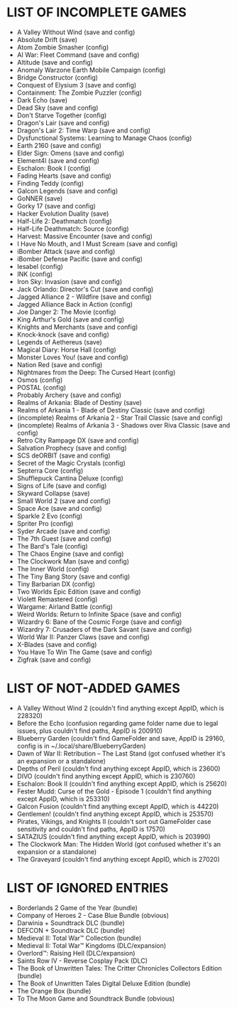 # LIST OF INCOMPLETE GAMES

* A Valley Without Wind (save and config)
* Absolute Drift (save)
* Atom Zombie Smasher (config)
* AI War: Fleet Command (save and config)
* Altitude (save and config)
* Anomaly Warzone Earth Mobile Campaign (config)
* Bridge Constructor (config)
* Conquest of Elysium 3 (save and config)
* Containment: The Zombie Puzzler (config)
* Dark Echo (save)
* Dead Sky (save and config)
* Don't Starve Together (config)
* Dragon's Lair (save and config)
* Dragon's Lair 2: Time Warp (save and config)
* Dysfunctional Systems: Learning to Manage Chaos (config)
* Earth 2160 (save and config)
* Elder Sign: Omens (save and config)
* Element4l (save and config)
* Eschalon: Book I (config)
* Fading Hearts (save and config)
* Finding Teddy (config)
* Galcon Legends (save and config)
* GoNNER (save)
* Gorky 17 (save and config)
* Hacker Evolution Duality (save)
* Half-Life 2: Deathmatch (config)
* Half-Life Deathmatch: Source (config)
* Harvest: Massive Encounter (save and config)
* I Have No Mouth, and I Must Scream (save and config)
* iBomber Attack (save and config)
* iBomber Defense Pacific (save and config)
* Iesabel (config)
* INK (config)
* Iron Sky: Invasion (save and config)
* Jack Orlando: Director's Cut (save and config)
* Jagged Alliance 2 - Wildfire (save and config)
* Jagged Alliance Back in Action (config)
* Joe Danger 2: The Movie (config)
* King Arthur's Gold (save and config)
* Knights and Merchants (save and config)
* Knock-knock (save and config)
* Legends of Aethereus (save)
* Magical Diary: Horse Hall (config)
* Monster Loves You! (save and config)
* Nation Red (save and config)
* Nightmares from the Deep: The Cursed Heart (config)
* Osmos (config)
* POSTAL (config)
* Probably Archery (save and config)
* Realms of Arkania: Blade of Destiny (save)
* Realms of Arkania 1 - Blade of Destiny Classic (save and config)
* (incomplete) Realms of Arkania 2 - Star Trail Classic (save and config)
* (incomplete) Realms of Arkania 3 - Shadows over Riva Classic (save and config)
* Retro City Rampage DX (save and config)
* Salvation Prophecy (save and config)
* SCS deORBIT (save and config)
* Secret of the Magic Crystals (config)
* Septerra Core (config)
* Shufflepuck Cantina Deluxe (config)
* Signs of Life (save and config)
* Skyward Collapse (save)
* Small World 2 (save and config)
* Space Ace (save and config)
* Sparkle 2 Evo (config)
* Spriter Pro (config)
* Syder Arcade (save and config)
* The 7th Guest (save and config)
* The Bard's Tale (config)
* The Chaos Engine (save and config)
* The Clockwork Man (save and config)
* The Inner World (config)
* The Tiny Bang Story (save and config)
* Tiny Barbarian DX (config)
* Two Worlds Epic Edition (save and config)
* Violett Remastered (config)
* Wargame: Airland Battle (config)
* Weird Worlds: Return to Infinite Space (save and config)
* Wizardry 6: Bane of the Cosmic Forge (save and config)
* Wizardry 7: Crusaders of the Dark Savant (save and config)
* World War II: Panzer Claws (save and config)
* X-Blades (save and config)
* You Have To Win The Game (save and config)
* Zigfrak (save and config)

# LIST OF NOT-ADDED GAMES

* A Valley Without Wind 2 (couldn't find anything except AppID, which is 228320)
* Before the Echo (confusion regarding game folder name due to legal issues, plus couldn't find paths, AppID is 200910)
* Blueberry Garden (couldn't find GameFolder and save, AppID is 29160, config is in ~/.local/share/BlueberryGarden)
* Dawn of War II: Retribution – The Last Stand (got confused whether it's an expansion or a standalone)
* Depths of Peril (couldn't find anything except AppID, which is 23600)
* DIVO (couldn't find anything except AppID, which is 230760)
* Eschalon: Book II (couldn't find anything except AppID, which is 25620)
* Fester Mudd: Curse of the Gold - Episode 1 (couldn't find anything except AppID, which is 253310)
* Galcon Fusion (couldn't find anything except AppID, which is 44220)
* Gentlemen! (couldn't find anything except AppID, which is 253570)
* Pirates, Vikings, and Knights II (couldn't sort out GameFolder case sensitivity and couldn't find paths, AppID is 17570)
* SATAZIUS (couldn't find anything except AppID, which is 203990)
* The Clockwork Man: The Hidden World (got confused whether it's an expansion or a standalone)
* The Graveyard (couldn't find anything except AppID, which is 27020)

# LIST OF IGNORED ENTRIES

* Borderlands 2 Game of the Year (bundle)
* Company of Heroes 2 - Case Blue Bundle (obvious)
* Darwinia + Soundtrack DLC (bundle)
* DEFCON + Soundtrack DLC (bundle)
* Medieval II: Total War™ Collection (bundle)
* Medieval II: Total War™ Kingdoms (DLC/expansion)
* Overlord™: Raising Hell (DLC/expansion)
* Saints Row IV - Reverse Cosplay Pack (DLC)
* The Book of Unwritten Tales: The Critter Chronicles Collectors Edition (bundle)
* The Book of Unwritten Tales Digital Deluxe Edition (bundle)
* The Orange Box (bundle)
* To The Moon Game and Soundtrack Bundle (obvious)

